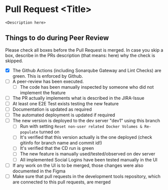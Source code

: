 # Pull Request \<Title>
`<Description here>`
## Things to do during Peer Review
Please check all boxes before the Pull Request is merged. In case you skip a box, describe in the PRs description (that means: here) why the check is skipped.
- [x] The Github Actions (including Sonarqube Gateway and Lint Checks) are green. This is enforced by Github. 
- [ ] A peer-review has been executed.
  - [ ] The code has been manually inspected by someone who did not implement the feature
- [ ] The PR actually implements what is described in the JIRA-Issue
- [ ] At least one E2E Test exists testing the new feature
- [ ] Documentation is updated as required
- [ ] The automated deployment is updated if required
- [ ] The new version is deployed to the dev server "dev1" using this branch
  - [ ] Run with setting `Reset non-user related Docker Volumes & Re-populate` turned on 
  - [ ] It's verified that this version actually is the one deployed (check gitinfo for branch name and commit id!)
  - [ ] It's verified that the CD run is green
  - [ ] The new feature is manually used/tested/observed on dev server
  - [ ] All implemented Social Logins have been tested manually in the UI
- [ ] If any work on the UI is to be merged, those changes were also documented in the Figma
- [ ] Make sure that pull requests in the development tools repository, which are connected to this pull requests, 
are merged